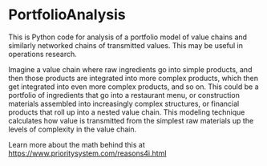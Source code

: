 # PortfolioAnalysis
This is Python code for analysis of a portfolio model of value chains and similarly networked chains of transmitted values. This may be useful in operations research.

Imagine a value chain where raw ingredients go into simple products, and then those products are integrated into more complex products, which then get integrated into even more complex products, and so on. This could be a portfolio of ingredients that go into a restaurant menu, or construction materials assembled into increasingly complex structures, or financial products that roll up into a nested value chain. This modeling technique calculates how value is transmitted from the simplest raw materials up the levels of complexity in the value chain.

Learn more about the math behind this at https://www.prioritysystem.com/reasons4i.html
